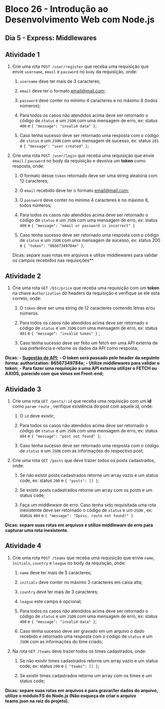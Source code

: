 # Bloco 26 - Introdução ao Desenvolvimento Web com Node.js

## Dia 5 - Express: Middlewares

## Atividade 1

1. Crie uma rota `POST /user/register` que receba uma requisição que envie `username`, `email` e `password` no `body` da requisição, onde:

    1. `username` deve ter mais de 3 caracteres;

    2. `email` deve ter o formato email@mail.com;

    3. `password` deve conter no mínimo 4 caracteres e no máximo 8 (todos números);

    4. Para todos os casos não atendidos acima deve ser retornado o código de `status` e um `JSON` com uma mensagem de erro, ex: status `400` e `{ "message": "invalid data" }`;

    5. Caso tenha sucesso deve ser retornado uma resposta com o código de `status` e um `JSON` com uma mensagem de sucesso, ex: status `201` e `{ "message": "user created" }`;

2. Crie uma rota `POST /user/login` que receba uma requisição que envie `email` / `password` no body da requisição e devolva um **token** como resposta, onde:

    1. O formato desse `token` retornado deve ser uma string aleatória com 12 caracteres;

    2. O `email` recebido deve ter o formato email@mail.com;

    3. O `password` deve conter no mínimo 4 caracteres e no máximo 8, todos números;

    4. Para todos os casos não atendidos acima deve ser retornado o código de `status` e um `JSON` com uma mensagem de erro, ex: status `400` e `{ "message": "email or password is incorrect" }`

    5. Caso tenha sucesso deve ser retornado uma resposta com o código de `status` e um `JSON` com uma mensagem de sucesso, ex: status 200 e `{ "token": "86567349784e" }`;

    Dicas: separe suas rotas em arquivos e utilize middlewares para validar os campos recebidos nas requisições**

## Atividade 2

1. Crie uma rota `GET /btc/price` que receba uma requisição com um **token** na chave `Authorization` do headers da requisição e verifique se ele está correto, onde:

    1. O `token` deve ser uma string de 12 caracteres contendo letras e/ou números.

    2. Para todos os casos não atendidos acima deve ser retornado o código de `status` e um `JSON` com uma mensagem de erro, ex: status `401` e `{ "message": "invalid token" }` ;

    3. Caso tenha sucesso deve ser feito um fetch em uma API externa de sua preferência e retorne os dados da API como resposta;

**Dicas: - [Sugestão de API](https://api.coindesk.com/v1/bpi/currentprice/BTC.json); - O token será passado pelo header da seguinte forma: authorization: 86567349784e; - Utilize middlewares para validar o token; - Para fazer uma requisição a uma API externa utilizer o FETCH ou AXIOS, parecido com que vimos em Front-end;**

## Atividade 3

1. Crie uma rota `GET /posts/:id` que receba uma requisição com um **id** como `param route` , verifique existência do post com aquele id, onde:

    1. O `id` deve existir;

    2. Para todos os casos não atendidos acima deve ser retornado o código de `status` e um `JSON` com uma mensagem de erro, ex: status `404` e `{ "message": "post not found" }`;

    3. Caso tenha sucesso deve ser retornado uma resposta com o código de `status` e um `JSON` com as informações do respectivo post;

2. Crie uma rota `GET /posts` que deve trazer todos os posts cadastrados, onde:

    1. Se não existir posts cadastrados retorne um array vazio e um status code, ex: status `200` e `{ "posts": [] }`;

    2. Se existir posts cadastrados retorne um array com os posts e um status code;

    3. Faça um middleware de erro. Caso tenha sido requisitada uma rota inexistente deve ser retornado o código de `status` e um `JSON` , ex: status `404` e `{ "message": "Opsss, route not found!" }`

**Dicas: separe suas rotas em arquivos e utilize middleware de erro para capturar uma rota inexistente.**

## Atividade 4

1. Crie uma rota `POST /teams` que receba uma requisição que envie `name`, `initials`, `country` e `league` no body da requisção, onde:

    1. `name` deve ter mais de 5 caracteres;

    2. `initials` deve conter no máximo 3 caracteres em caixa alta;

    3. `country` deve ter mais de 3 caracteres;

    4. `league` este campo é opcional;

    5. Para todos os casos não atendidos acima deve ser retornado o código de `status` e um `JSON` com uma mensagem de erro, ex: status `400` e `{ "message": "invalid data" }`;

    6. Caso tenha sucesso deve ser gravado em um arquivo o dado recebido e retornado uma resposta com o código de `status` e um `JSON` com as informações do time criado;

2. Na rota `GET /teams` deve trazer todos os times cadastrados, onde:

    1. Se não existir times cadastrados retorne um array vazio e um status code, ex: status `200` e `{ "teams": [] }`;

    2. Se existir times cadastrados retorne um array com os times e um status code;

**Dicas: separe suas rotas em arquivos e para gravar/ler dados do arquivo, utilize o módulo FS do Node.js (Não esqueça de criar o arquivo teams.json na raiz do projeto).**
